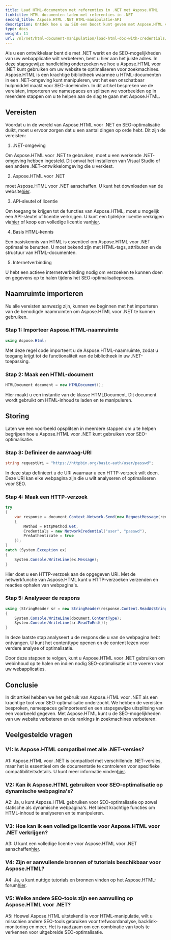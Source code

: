 ```yaml
---
title: Laad HTML-documenten met referenties in .NET met Aspose.HTML
linktitle: HTML-documenten laden met referenties in .NET
second_title: Aspose.HTML .NET HTML-manipulatie-API
description: Ontdek hoe u uw SEO een boost kunt geven met Aspose.HTML voor .NET. Verbeter rankings, analyseer webcontent en optimaliseer voor zoekmachines.
type: docs
weight: 11
url: /nl/net/html-document-manipulation/load-html-doc-with-credentials/
---
```


Als u een ontwikkelaar bent die met .NET werkt en de SEO-mogelijkheden van uw webapplicatie wilt verbeteren, bent u hier aan het juiste adres. In deze stapsgewijze handleiding onderzoeken we hoe u Aspose.HTML voor .NET kunt gebruiken om uw website te optimaliseren voor zoekmachines. Aspose.HTML is een krachtige bibliotheek waarmee u HTML-documenten in een .NET-omgeving kunt manipuleren, wat het een onschatbaar hulpmiddel maakt voor SEO-doeleinden. In dit artikel bespreken we de vereisten, importeren we namespaces en splitsen we voorbeelden op in meerdere stappen om u te helpen aan de slag te gaan met Aspose.HTML.

## Vereisten

Voordat u in de wereld van Aspose.HTML voor .NET en SEO-optimalisatie duikt, moet u ervoor zorgen dat u een aantal dingen op orde hebt. Dit zijn de vereisten:

1. .NET-omgeving

Om Aspose.HTML voor .NET te gebruiken, moet u een werkende .NET-omgeving hebben ingesteld. Dit omvat het installeren van Visual Studio of een andere .NET-ontwikkelomgeving die u verkiest.

2. Aspose.HTML voor .NET

 moet Aspose.HTML voor .NET aanschaffen. U kunt het downloaden van de website[hier](https://releases.aspose.com/html/net/). 

3. API-sleutel of licentie

 Om toegang te krijgen tot de functies van Aspose.HTML, moet u mogelijk een API-sleutel of licentie verkrijgen. U kunt een tijdelijke licentie verkrijgen via[hier](https://purchase.aspose.com/temporary-license/) of koop een volledige licentie van[hier](https://purchase.aspose.com/buy).

4. Basis HTML-kennis

Een basiskennis van HTML is essentieel om Aspose.HTML voor .NET optimaal te benutten. U moet bekend zijn met HTML-tags, attributen en de structuur van HTML-documenten.

5. Internetverbinding

U hebt een actieve internetverbinding nodig om verzoeken te kunnen doen en gegevens op te halen tijdens het SEO-optimalisatieproces.

## Naamruimte importeren

Nu alle vereisten aanwezig zijn, kunnen we beginnen met het importeren van de benodigde naamruimten om Aspose.HTML voor .NET te kunnen gebruiken.

### Stap 1: Importeer Aspose.HTML-naamruimte

```csharp
using Aspose.Html;
```

Met deze regel code importeert u de Aspose.HTML-naamruimte, zodat u toegang krijgt tot de functionaliteit van de bibliotheek in uw .NET-toepassing.

### Stap 2: Maak een HTML-document

```csharp
HTMLDocument document = new HTMLDocument();
```

Hier maakt u een instantie van de klasse HTMLDocument. Dit document wordt gebruikt om HTML-inhoud te laden en te manipuleren.

## Storing

Laten we een voorbeeld opsplitsen in meerdere stappen om u te helpen begrijpen hoe u Aspose.HTML voor .NET kunt gebruiken voor SEO-optimalisatie.

### Stap 3: Definieer de aanvraag-URI

```csharp
string requestUri = "https://httpbin.org/basic-auth/user/passwd";
```

In deze stap definieert u de URI waarnaar u een HTTP-verzoek wilt doen. Deze URI kan elke webpagina zijn die u wilt analyseren of optimaliseren voor SEO.

### Stap 4: Maak een HTTP-verzoek

```csharp
try
{
    var response = document.Context.Network.Send(new RequestMessage(requestUri)
    {
        Method = HttpMethod.Get,
        Credentials = new NetworkCredential("user", "passwd"),
        PreAuthenticate = true
    });
}
catch (System.Exception ex)
{
    System.Console.WriteLine(ex.Message);
}
```

Hier doet u een HTTP-verzoek aan de opgegeven URI. Met de netwerkfunctie van Aspose.HTML kunt u HTTP-verzoeken verzenden en reacties ophalen van webpagina's.

### Stap 5: Analyseer de respons

```csharp
using (StringReader sr = new StringReader(response.Content.ReadAsString()))
{
    System.Console.WriteLine(document.ContentType);
    System.Console.WriteLine(sr.ReadToEnd());
}
```

In deze laatste stap analyseert u de respons die u van de webpagina hebt ontvangen. U kunt het contenttype openen en de content lezen voor verdere analyse of optimalisatie.

Door deze stappen te volgen, kunt u Aspose.HTML voor .NET gebruiken om webinhoud op te halen en indien nodig SEO-optimalisatie uit te voeren voor uw webapplicaties.

## Conclusie

In dit artikel hebben we het gebruik van Aspose.HTML voor .NET als een krachtige tool voor SEO-optimalisatie onderzocht. We hebben de vereisten besproken, namespaces geïmporteerd en een stapsgewijze uitsplitsing van een voorbeeld gegeven. Met Aspose.HTML kunt u de SEO-mogelijkheden van uw website verbeteren en de rankings in zoekmachines verbeteren.

## Veelgestelde vragen

### V1: Is Aspose.HTML compatibel met alle .NET-versies?

 A1: Aspose.HTML voor .NET is compatibel met verschillende .NET-versies, maar het is essentieel om de documentatie te controleren voor specifieke compatibiliteitsdetails. U kunt meer informatie vinden[hier](https://reference.aspose.com/html/net/).

### V2: Kan ik Aspose.HTML gebruiken voor SEO-optimalisatie op dynamische webpagina's?

A2: Ja, u kunt Aspose.HTML gebruiken voor SEO-optimalisatie op zowel statische als dynamische webpagina's. Het biedt krachtige functies om HTML-inhoud te analyseren en te manipuleren.

### V3: Hoe kan ik een volledige licentie voor Aspose.HTML voor .NET verkrijgen?

 A3: U kunt een volledige licentie voor Aspose.HTML voor .NET aanschaffen[hier](https://purchase.aspose.com/buy).

### V4: Zijn er aanvullende bronnen of tutorials beschikbaar voor Aspose.HTML?

 A4: Ja, u kunt nuttige tutorials en bronnen vinden op het Aspose.HTML-forum[hier](https://forum.aspose.com/).

### V5: Welke andere SEO-tools zijn een aanvulling op Aspose.HTML voor .NET?

A5: Hoewel Aspose.HTML uitstekend is voor HTML-manipulatie, wilt u misschien andere SEO-tools gebruiken voor trefwoordanalyse, backlink-monitoring en meer. Het is raadzaam om een combinatie van tools te verkennen voor uitgebreide SEO-optimalisatie.
